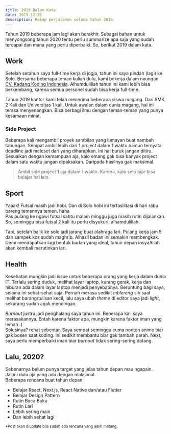 ```yaml
---
title: 2019 Dalam Kata
date: 2019-12-31
description: Rekap perjalanan selama tahun 2019.
---
```


Tahun 2019 beberapa jam lagi akan berakhir.
Sebagai bahan untuk menyongsong tahun 2020 tentu perlu summarize apa saja yang sudah tercapai dan mana yang perlu diperbaiki.
So, berikut 2019 dalam kata.

## Work
Setelah setahun saya full-time kerja di jogja, tahun ini saya pindah (lagi) ke Solo.
Bersama beberapa teman kuliah dulu, kami bekerja dalam naungan <a href="https://kadangkoding.com">CV. Kadang Koding Indonesia</a>.
Alhamdulillah tahun ini kami lebih bisa berkembang, karena semua personel sudah bisa kerja full-time.

Tahun 2019 kantor kami telah menerima beberapa siswa magang. Dari SMK 2 Kali dan Universitas 1 kali.
Untuk awalan dalam dunia magang, hal ini terasa menyenangkan. Bisa berbagi ilmu dengan teman-teman yang punya kesamaan minat.

### Side Project
Beberapa kali mengambil proyek sambilan yang lumayan buat nambah tabungan.
Sempat ambil lebih dari 1 project dalam 1 waktu namun ternyata deadline jadi meleset dari yang diharapkan. Ini hal buruk jangan ditiru.
Sesuaikan dengan kemampuan aja, kalo emang gak bisa banyak project dalam satu waktu jangan dipaksakan. Daripada hasilnya gak maksimal.

> Ambil side project 1 aja dalam 1 waktu. Karena, kalo selo biar bisa belajar hal lain.

## Sport
Yaaak! Futsal masih jadi hobi. Dan di Solo hobi ini terfasilitasi di hari rabu bareng temennya temen. haha <br>
Pas pulang ke ngawi futsal sabtu malam minggu juga masih rutin dijalankan. So, seminggu bisa futsal 2 kali itu perlu disyukuri, alhamdulillah.

Tapi, setelah balik ke solo jadi jarang buat olahraga lari. Pulang kerja jam 5 dan sampek kos sudah maghrib.
Alhasil badan ini semakin membengkak. Demi mendapatkan lagi bentuk badan yang ideal, tahun depan insyaAllah akan kembali merutinkan lari.

## Health
Kesehatan mungkin jadi issue untuk beberapa orang yang kerja dalam dunia IT.
Terlalu sering duduk, melihat layar laptop, kurang gerak, kerja dan hiburan ada dalam layar laptop menjadi penyebabnya.
Beruntung bagi saya, selama ini sehat-sehat saja. Pernah merasa sedikit *mblereng* sih saat melihat barang/tulisan kecil, lalu saya ubah *theme* di editor saya jadi *light*, sekarang sudah agak mendingan.

*Burnout* justru jadi penghalang saya tahun ini. Beberapa kali saya merasakannya. Entah karena faktor apa, mungkin karena faktor iman yang lemah :( <br>
Solusinya? rehat sebentar. Saya sempat seminggu cuma nonton anime biar gak bosen saat koding. Ini sedikit membantu biar gak tambah parah.
Next, saya perlu memperbaiki iman biar *burnout* tidak sering-sering datang.


## Lalu, 2020?
Sebenarnya belum punya target yang jelas tahun depan mau ngapain. Jalani dulu aja yang ada dengan maksimal. <br>
Beberapa rencana buat tahun depan:
- Belajar React, Next.js, React Native dan/atau Flutter
- Belajar Design Pattern
- Rutin Baca Buku
- Rutin Lari
- Lebih sering main
- Dan lebih sehat lagi

<small class="text-gray-700">*Post akan diupdate bila sudah ada rencana yang lebih matang.</small>